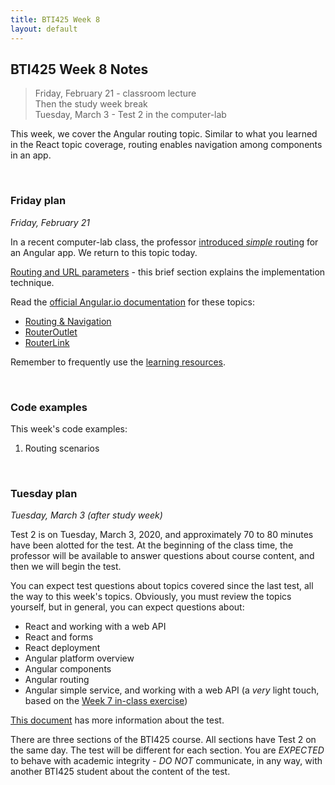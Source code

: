 ```yaml
---
title: BTI425 Week 8
layout: default
---
```


## BTI425 Week 8 Notes

> Friday, February 21 - classroom lecture  
> Then the study week break  
> Tuesday, March 3 - Test 2 in the computer-lab 

This week, we cover the Angular routing topic. Similar to what you learned in the React topic coverage, routing enables navigation among components in an app.

<br>

### Friday plan

*Friday, February 21*  

In a recent computer-lab class, the professor [introduced *simple* routing](angular-routing-intro) for an Angular app. We return to this topic today. 

[Routing and URL parameters](/bti425-2020/notes/week07-in-class#implement-the-get-one-use-case) - this brief section explains the implementation technique.   

Read the [official Angular.io documentation](https://angular.io/docs) for these topics:
* [Routing & Navigation](https://angular.io/guide/router)
* [RouterOutlet](https://angular.io/api/router/RouterOutlet)
* [RouterLink](https://angular.io/api/router/RouterLink)

Remember to frequently use the [learning resources](/bti425-2020/resources).

<br>

### Code examples

This week's code examples:
1. Routing scenarios

<br>

### Tuesday plan

*Tuesday, March 3 (after study week)* 

Test 2 is on Tuesday, March 3, 2020, and approximately 70 to 80 minutes have been alotted for the test. At the beginning of the class time, the professor will be available to answer questions about course content, and then we will begin the test. 

You can expect test questions about topics covered since the last test, all the way to this week's topics. Obviously, you must review the topics yourself, but in general, you can expect questions about:
* React and working with a web API
* React and forms 
* React deployment 
* Angular platform overview
* Angular components
* Angular routing 
* Angular simple service, and working with a web API (a *very* light touch, based on the [Week 7 in-class exercise](week07-in-class))

[This document](test-success-info) has more information about the test.

There are three sections of the BTI425 course. All sections have Test 2 on the same day. The test will be different for each section. You are *EXPECTED* to behave with academic integrity - *DO NOT* communicate, in any way, with another BTI425 student about the content of the test.

<br>
